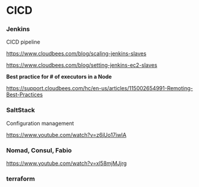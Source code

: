 # CICD

### Jenkins

CICD pipeline

https://www.cloudbees.com/blog/scaling-jenkins-slaves

https://www.cloudbees.com/blog/setting-jenkins-ec2-slaves


**Best practice for # of executors in a Node**

https://support.cloudbees.com/hc/en-us/articles/115002654991-Remoting-Best-Practices

### SaltStack

Configuration management

https://www.youtube.com/watch?v=z6jUo17iwIA

### Nomad, Consul, Fabio 

https://www.youtube.com/watch?v=xl58mjMJjrg

### terraform
